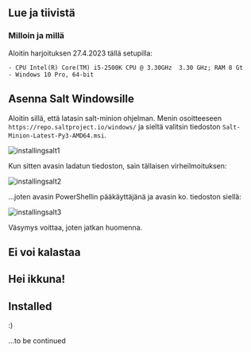 ## Lue ja tiivistä  

### Milloin ja millä  

Aloitin harjoituksen 27.4.2023 tällä setupilla:  
```
- CPU Intel(R) Core(TM) i5-2500K CPU @ 3.30GHz  3.30 GHz; RAM 8 Gt  
- Windows 10 Pro, 64-bit  
```

## Asenna Salt Windowsille  

Aloitin sillä, että latasin salt-minion ohjelman. Menin osoitteeseen ```https://repo.saltproject.io/windows/``` ja sieltä valitsin tiedoston ```Salt-Minion-Latest-Py3-AMD64.msi```. 

![installingsalt1](https://user-images.githubusercontent.com/78509164/234967251-e1e8739e-8ae9-4cdf-bcdf-2714579a10a4.png)  

Kun sitten avasin ladatun tiedoston, sain tällaisen virheilmoituksen:  

![installingsalt2](https://user-images.githubusercontent.com/78509164/234967572-25915858-3e90-4999-9ec7-d29ed33005b2.png)  

...joten avasin PowerShellin pääkäyttäjänä ja avasin ko. tiedoston siellä:  


![installingsalt3](https://user-images.githubusercontent.com/78509164/234968119-b5c4cebe-1087-4817-ae2c-b0960387588c.png)  

Väsymys voittaa, joten jatkan huomenna.

## Ei voi kalastaa  

## Hei ikkuna!  

## Installed  

:)

...to be continued
